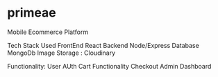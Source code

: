 # primeae
Mobile Ecommerce Platform

Tech Stack Used
FrontEnd React
Backend Node/Express
Database MongoDb
Image Storage : Cloudinary

Functionality: 
User AUth
Cart Functionality
Checkout
Admin Dashboard
